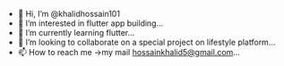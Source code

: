 - 👋 Hi, I’m @khalidhossain101
- 👀 I’m interested in flutter app building...
- 🌱 I’m currently learning flutter...
- 💞️ I’m looking to collaborate on  a special project on lifestyle platform...
- 📫 How to reach me ->my mail hossainkhalid5@gmail.com...

<!---
khalidhossain101/khalidhossain101 is a ✨ special ✨ repository because its `README.md` (this file) appears on your GitHub profile.
You can click the Preview link to take a look at your changes.
--->
